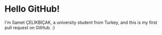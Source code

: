 # Hello GitHub!

I'm Samet ÇELİKBIÇAK, a university student from Turkey, and this is my first pull request on GitHub. :)
